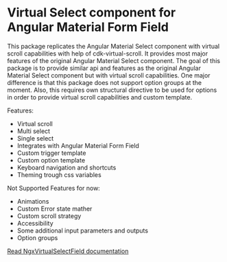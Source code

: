 # Virtual Select component for Angular Material Form Field

This package replicates the Angular Material Select component with virtual scroll capabilities with help of cdk-virtual-scroll. It provides most major features of the original Angular Material Select component. The goal of this package is to provide similar api and features as the original Angular Material Select component but with virtual scroll capabilities. One major difference is that this package does not support option groups at the moment. Also, this requires own structural directive to be used for options in order to provide virtual scroll capabilities and custom template.

Features:

- Virtual scroll
- Multi select
- Single select
- Integrates with Angular Material Form Field
- Custom trigger template
- Custom option template
- Keyboard navigation and shortcuts
- Theming trough css variables

Not Supported Features for now:
- Animations
- Custom Error state mather
- Custom scroll strategy
- Accessibility
- Some additional input parameters and outputs
- Option groups

[Read NgxVirtualSelectField documentation](./packages/ngx-virtual-select-field//README.md)
